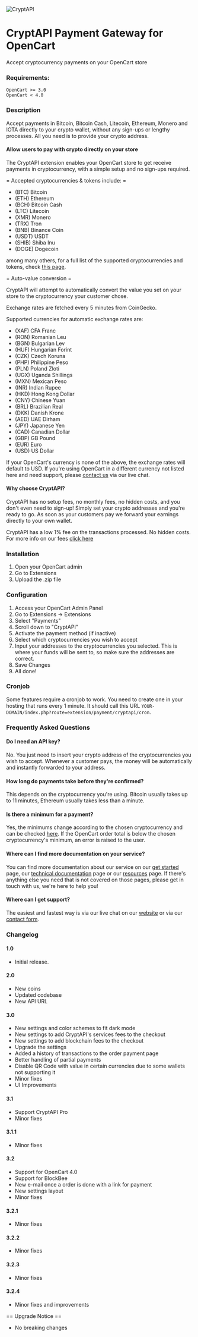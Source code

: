![CryptAPI](https://i.imgur.com/IfMAa7E.png)

# CryptAPI Payment Gateway for OpenCart
Accept cryptocurrency payments on your OpenCart store

### Requirements:

```
OpenCart >= 3.0
OpenCart < 4.0
```

### Description

Accept payments in Bitcoin, Bitcoin Cash, Litecoin, Ethereum, Monero and IOTA directly to your crypto wallet, without any sign-ups or lengthy processes.
All you need is to provide your crypto address.

#### Allow users to pay with crypto directly on your store

The CryptAPI extension enables your OpenCart store to get receive payments in cryptocurrency, with a simple setup and no sign-ups required.

= Accepted cryptocurrencies & tokens include: =

* (BTC) Bitcoin
* (ETH) Ethereum
* (BCH) Bitcoin Cash
* (LTC) Litecoin
* (XMR) Monero
* (TRX) Tron
* (BNB) Binance Coin
* (USDT) USDT
* (SHIB) Shiba Inu
* (DOGE) Dogecoin


among many others, for a full list of the supported cryptocurrencies and tokens, check [this page](https://cryptapi.io/pricing/).

= Auto-value conversion =

CryptAPI will attempt to automatically convert the value you set on your store to the cryptocurrency your customer chose.

Exchange rates are fetched every 5 minutes from CoinGecko.

Supported currencies for automatic exchange rates are:

* (XAF) CFA Franc
* (RON) Romanian Leu
* (BGN) Bulgarian Lev
* (HUF) Hungarian Forint
* (CZK) Czech Koruna
* (PHP) Philippine Peso
* (PLN) Poland Zloti
* (UGX) Uganda Shillings
* (MXN) Mexican Peso
* (INR) Indian Rupee
* (HKD) Hong Kong Dollar
* (CNY) Chinese Yuan
* (BRL) Brazilian Real
* (DKK) Danish Krone
* (AED) UAE Dirham
* (JPY) Japanese Yen
* (CAD) Canadian Dollar
* (GBP) GB Pound
* (EUR) Euro
* (USD) US Dollar

If your OpenCart's currency is none of the above, the exchange rates will default to USD.
If you're using OpenCart in a different currency not listed here and need support, please [contact us](https://cryptapi.io) via our live chat.

#### Why choose CryptAPI?

CryptAPI has no setup fees, no monthly fees, no hidden costs, and you don't even need to sign-up!
Simply set your crypto addresses and you're ready to go. As soon as your customers pay we forward your earnings directly to your own wallet.

CryptAPI has a low 1% fee on the transactions processed. No hidden costs.
For more info on our fees [click here](https://cryptapi.io/fees)

### Installation

1. Open your OpenCart admin
2. Go to Extensions
3. Upload the .zip file

### Configuration

1. Access your OpenCart Admin Panel
2. Go to Extensions -> Extensions
3. Select "Payments"
4. Scroll down to "CryptAPI"
5. Activate the payment method (if inactive)
6. Select which cryptocurrencies you wish to accept
7. Input your addresses to the cryptocurrencies you selected. This is where your funds will be sent to, so make sure the addresses are correct.
8. Save Changes
9. All done!

### Cronjob

Some features require a cronjob to work. You need to create one in your hosting that runs every 1 minute. It should call this URL ``YOUR-DOMAIN/index.php?route=extension/payment/cryptapi/cron``.

### Frequently Asked Questions

#### Do I need an API key?

No. You just need to insert your crypto address of the cryptocurrencies you wish to accept. Whenever a customer pays, the money will be automatically and instantly forwarded to your address.

#### How long do payments take before they're confirmed?

This depends on the cryptocurrency you're using. Bitcoin usually takes up to 11 minutes, Ethereum usually takes less than a minute.

#### Is there a minimum for a payment?

Yes, the minimums change according to the chosen cryptocurrency and can be checked [here](https://cryptapi.io/cryptocurrencies).
If the OpenCart order total is below the chosen cryptocurrency's minimum, an error is raised to the user.

#### Where can I find more documentation on your service?

You can find more documentation about our service on our [get started](https://cryptapi.io/get_started) page, our [technical documentation](https://docs.cryptapi.io/) page or our [resources](https://cryptapi.io/ecommerce/) page.
If there's anything else you need that is not covered on those pages, please get in touch with us, we're here to help you!

#### Where can I get support?

The easiest and fastest way is via our live chat on our [website](https://cryptapi.io) or via our [contact form](https://cryptapi.io/contacts/).

### Changelog

#### 1.0
* Initial release.

####  2.0
* New coins
* Updated codebase
* New API URL

#### 3.0
* New settings and color schemes to fit dark mode
* New settings to add CryptAPI's services fees to the checkout
* New settings to add blockchain fees to the checkout
* Upgrade the settings
* Added a history of transactions to the order payment page
* Better handling of partial payments
* Disable QR Code with value in certain currencies due to some wallets not supporting it
* Minor fixes
* UI Improvements

#### 3.1
* Support CryptAPI Pro
* Minor fixes

#### 3.1.1
* Minor fixes

#### 3.2
* Support for OpenCart 4.0
* Support for BlockBee
* New e-mail once a order is done with a link for payment
* New settings layout
* Minor fixes

#### 3.2.1
* Minor fixes

#### 3.2.2
* Minor fixes

#### 3.2.3
* Minor fixes

#### 3.2.4
* Minor fixes and improvements

== Upgrade Notice ==
* No breaking changes
